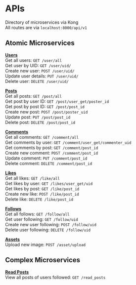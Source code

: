 # APIs  
Directory of microservices via Kong  
All routes are via `localhost:8000/api/v1`
  
## Atomic Microservices  
**[Users](atomic/users/users.md)**    
Get all users: `GET /user/all`    
Get user by UID: `GET /user/uid/`    
Create new user: `POST /user/uid/`    
Update user details: `PUT /user/uid/`    
Delete user: `DELETE /user/uid/`    

**[Posts](atomic/posts/posts.md)**  
Get all posts: `GET /post/all`  
Get post by user ID: `GET /post/user_get/poster_id`  
Get post by post ID: `GET /post/post_id`  
Create new post: `POST /post/poster_uid`  
Update post: `PUT /post/post_id`  
Delete post: `DELETE /post/post_id`  

**[Comments](atomic/comments/comments.md)**  
Get all comments: `GET /comment/all`  
Get comments by user: `GET /comment/user_get/commenter_uid`  
Get comments by post: `GET /comment/post_id`  
Create new comment: `POST /comment/post_id`  
Update comment: `PUT /comment/post_id`  
Delete comment: `DELETE /comment/post_id`  

**[Likes](atomic/likes/likes.md)**  
Get all likes: `GET /like/all`  
Get likes by user: `GET /likes/user_get/uid`  
Get likes by post: `GET /like/post_id`  
Create new like: `POST /like/post_id`  
Delete like: `DELETE /like/post_id`  

**[Follows](atomic/follows/follows.md)**  
Get all follows: `GET /follow/all`  
Get user following: `GET /follow/uid`  
Create new user following: `POST /follow/uid`  
Delete user following: `DELETE /follow/uid`  

**[Assets](atomic/asset/assets.md)**  
Upload new image: `POST /asset/upload`  

## Complex Microservices
**[Read Posts](complex/read_posts/read_posts.md)**  
View all posts of users followed: `GET /read_posts`  
